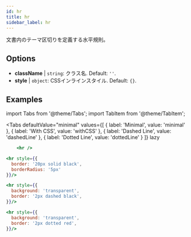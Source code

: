 ```yaml
---
id: hr
title: hr
sidebar_label: hr
---
```


文書内のテーマ区切りを定義する水平規則。

## Options

* __className__ | `string`: クラス名. Default: `''`.
* __style__ | `object`: CSSインラインスタイル. Default: `{}`.


## Examples

import Tabs from '@theme/Tabs';
import TabItem from '@theme/TabItem';

<Tabs
    defaultValue="minimal"
    values={[
        { label: 'Minimal', value: 'minimal' },
        { label: 'With CSS', value: 'withCSS' },
        { label: 'Dashed Line', value: 'dashedLine' },
        { label: 'Dotted Line', value: 'dottedLine' }
    ]}
    lazy
>
<TabItem value="minimal">

```jsx live
    <hr />
```

</TabItem>

<TabItem value="withCSS">

```jsx live
<hr style={{
  border: '20px solid black',
  borderRadius: '5px'
}}/>
```
</TabItem>

<TabItem value="dashedLine">

```jsx live
<hr style={{
  background: 'transparent',
  border: '2px dashed black',
}}/>
```
</TabItem>

<TabItem value="dottedLine">

```jsx live
<hr style={{
  background: 'transparent',
  border: '2px dotted red',
}}/>
```
</TabItem>

</Tabs>
